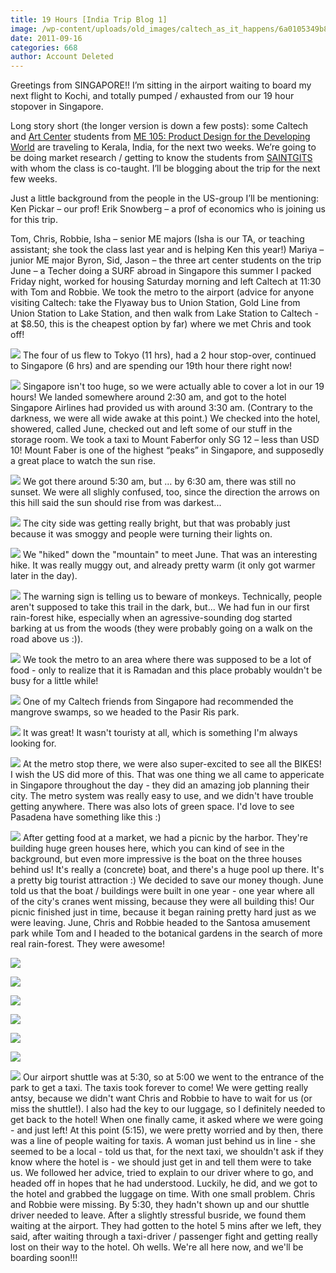 ```yaml
---
title: 19 Hours [India Trip Blog 1]
image: /wp-content/uploads/old_images/caltech_as_it_happens/6a0105349b8251970b015435201408970c.png
date: 2011-09-16
categories: 668
author: Account Deleted
---
```


Greetings from SINGAPORE!! I’m sitting in the airport waiting to board my next flight to Kochi, and totally pumped / exhausted from our 19 hour stopover in Singapore.

Long story short (the longer version is down a few posts): some Caltech and [Art Center](https://www.artcenter.edu/accd/index.jsp) students from [ME 105: Product Design for the Developing World](https://www.pickar.caltech.edu/me105/index.html) are traveling to Kerala, India, for the next two weeks. We’re going to be doing market research / getting to know the students from [SAINTGITS](https://www.saintgits.org/) with whom the class is co-taught. I’ll be blogging about the trip for the next few weeks.

Just a little background from the people in the US-group I’ll be mentioning:
Ken Pickar – our prof!
Erik Snowberg – a prof of economics who is joining us for this trip.

Tom, Chris, Robbie, Isha – senior ME majors (Isha is our TA, or teaching assistant; she took the class last year and is helping Ken this year!)
Mariya – junior ME major
Byron, Sid, Jason – the three art center students on the trip
June – a Techer doing a SURF abroad in Singapore this summer
I packed Friday night, worked for housing Saturday morning and left Caltech at 11:30 with Tom and Robbie. We took the metro to the airport (advice for anyone visiting Caltech: take the Flyaway bus to Union Station, Gold Line from Union Station to Lake Station, and then walk from Lake Station to Caltech - at $8.50, this is the cheapest option by far) where we met Chris and took off!


![](/old_images/caltech_as_it_happens/6a0105349b8251970b014e8b4082cb970d.jpg)
The four of us flew to Tokyo (11 hrs), had a 2 hour stop-over, continued to Singapore (6 hrs) and are spending our 19th hour there right now!


![](/old_images/caltech_as_it_happens/6a0105349b8251970b014e8b4088dd970d.jpg)
Singapore isn't too huge, so we were actually able to cover a lot in our 19 hours! We landed somewhere around 2:30 am, and got to the hotel Singapore Airlines had provided us with around 3:30 am. (Contrary to the darkness, we were all wide awake at this point.) We checked into the hotel, showered, called June, checked out and left some of our stuff in the storage room. We took a taxi to Mount Faberfor only SG 12 – less than USD 10! Mount Faber is one of the highest “peaks” in Singapore, and supposedly a great place to watch the sun rise.


![](/old_images/caltech_as_it_happens/6a0105349b8251970b0153914cf328970b.jpg)
We got there around 5:30 am, but … by 6:30 am, there was still no sunset. We were all slighly confused, too, since the direction the arrows on this hill said the sun should rise from was darkest...


![](/old_images/caltech_as_it_happens/6a0105349b8251970b015435203255970c.jpg)
The city side was getting really bright, but that was probably just because it was smoggy and people were turning their lights on.


![](/old_images/caltech_as_it_happens/6a0105349b8251970b0154352034f6970c.jpg)
We "hiked" down the "mountain" to meet June. That was an interesting hike. It was really muggy out, and already pretty warm (it only got warmer later in the day).


![](/old_images/caltech_as_it_happens/6a0105349b8251970b0154352036c2970c.jpg)
The warning sign is telling us to beware of monkeys. Technically, people aren't supposed to take this trail in the dark, but... We had fun in our first rain-forest hike, especially when an agressive-sounding dog started barking at us from the woods (they were probably going on a walk on the road above us :)).


![](/old_images/caltech_as_it_happens/6a0105349b8251970b0154352039c8970c.jpg)
We took the metro to an area where there was supposed to be a lot of food - only to realize that it is Ramadan and this place probably wouldn't be busy for a little while!


![](/old_images/caltech_as_it_happens/6a0105349b8251970b014e8b40a194970d.jpg)
One of my Caltech friends from Singapore had recommended the mangrove swamps, so we headed to the Pasir Ris park.


![](/old_images/caltech_as_it_happens/6a0105349b8251970b0153914cfefd970b.jpg)
It was great! It wasn't touristy at all, which is something I'm always looking for.


![](/old_images/caltech_as_it_happens/6a0105349b8251970b014e8b40a96f970d.jpg)
At the metro stop there, we were also super-excited to see all the BIKES! I wish the US did more of this. That was one thing we all came to appericate in Singapore throughout the day - they did an amazing job planning their city. The metro system was really easy to use, and we didn't have trouble getting anywhere. There was also lots of green space. I'd love to see Pasadena have something like this :)


![](/old_images/caltech_as_it_happens/6a0105349b8251970b014e8b40b4dd970d.jpg)
After getting food at a market, we had a picnic by the harbor. They're building huge green houses here, which you can kind of see in the background, but even more impressive is the boat on the three houses behind us! It's really a (concrete) boat, and there's a huge pool up there. It's a pretty big tourist attraction :) We decided to save our money though. June told us that the boat / buildings were built in one year - one year where all of the city's cranes went missing, because they were all building this!
Our picnic finished just in time, because it began raining pretty hard just as we were leaving. June, Chris and Robbie headed to the Santosa amusement park while Tom and I headed to the botanical gardens in the search of more real rain-forest. They were awesome!


![](/old_images/caltech_as_it_happens/6a0105349b8251970b014e8b40ba41970d.jpg)

![](/old_images/caltech_as_it_happens/6a0105349b8251970b014e8b40bbc4970d.jpg)

![](/old_images/caltech_as_it_happens/6a0105349b8251970b0153914d195e970b.jpg)

![](/old_images/caltech_as_it_happens/6a0105349b8251970b0153914d1bbe970b.jpg)

![](/old_images/caltech_as_it_happens/6a0105349b8251970b0153914d1cef970b.jpg)

![](/old_images/caltech_as_it_happens/6a0105349b8251970b015435205d96970c.jpg)

![](/old_images/caltech_as_it_happens/6a0105349b8251970b015435205eb9970c.jpg)
Our airport shuttle was at 5:30, so at 5:00 we went to the entrance of the park to get a taxi. The taxis took forever to come! We were getting really antsy, because we didn't want Chris and Robbie to have to wait for us (or miss the shuttle!). I also had the key to our luggage, so I definitely needed to get back to the hotel! When one finally came, it asked where we were going - and just left! At this point (5:15), we were pretty worried and by then, there was a line of people waiting for taxis. A woman just behind us in line - she seemed to be a local - told us that, for the next taxi, we shouldn't ask if they know where the hotel is - we should just get in and tell them were to take us. We followed her advice, tried to explain to our driver where to go, and headed off in hopes that he had understood. Luckily, he did, and we got to the hotel and grabbed the luggage on time. With one small problem. Chris and Robbie were missing. By 5:30, they hadn't shown up and our shuttle driver needed to leave. After a slightly stressful busride, we found them waiting at the airport. They had gotten to the hotel 5 mins after we left, they said, after waiting through a taxi-driver / passenger fight and getting really lost on their way to the hotel. Oh wells. We're all here now, and we'll be boarding soon!!!

